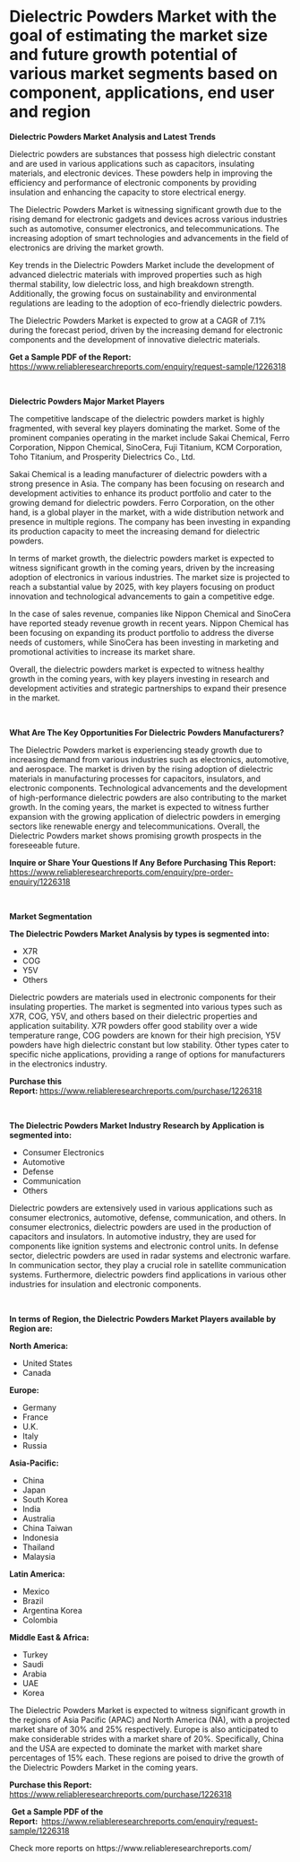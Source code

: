<p><h1>Dielectric Powders Market with the goal of estimating the market size and future growth potential of various market segments based on component, applications, end user and region</h1></p><p><strong>Dielectric Powders Market Analysis and Latest Trends</strong></p>
<p><p>Dielectric powders are substances that possess high dielectric constant and are used in various applications such as capacitors, insulating materials, and electronic devices. These powders help in improving the efficiency and performance of electronic components by providing insulation and enhancing the capacity to store electrical energy.</p><p>The Dielectric Powders Market is witnessing significant growth due to the rising demand for electronic gadgets and devices across various industries such as automotive, consumer electronics, and telecommunications. The increasing adoption of smart technologies and advancements in the field of electronics are driving the market growth.</p><p>Key trends in the Dielectric Powders Market include the development of advanced dielectric materials with improved properties such as high thermal stability, low dielectric loss, and high breakdown strength. Additionally, the growing focus on sustainability and environmental regulations are leading to the adoption of eco-friendly dielectric powders.</p><p>The Dielectric Powders Market is expected to grow at a CAGR of 7.1% during the forecast period, driven by the increasing demand for electronic components and the development of innovative dielectric materials.</p></p>
<p><strong>Get a Sample PDF of the Report:&nbsp;</strong> <a href="https://www.reliableresearchreports.com/enquiry/request-sample/1226318">https://www.reliableresearchreports.com/enquiry/request-sample/1226318</a></p>
<p>&nbsp;</p>
<p><strong>Dielectric Powders Major Market Players</strong></p>
<p><p>The competitive landscape of the dielectric powders market is highly fragmented, with several key players dominating the market. Some of the prominent companies operating in the market include Sakai Chemical, Ferro Corporation, Nippon Chemical, SinoCera, Fuji Titanium, KCM Corporation, Toho Titanium, and Prosperity Dielectrics Co., Ltd.</p><p>Sakai Chemical is a leading manufacturer of dielectric powders with a strong presence in Asia. The company has been focusing on research and development activities to enhance its product portfolio and cater to the growing demand for dielectric powders. Ferro Corporation, on the other hand, is a global player in the market, with a wide distribution network and presence in multiple regions. The company has been investing in expanding its production capacity to meet the increasing demand for dielectric powders.</p><p>In terms of market growth, the dielectric powders market is expected to witness significant growth in the coming years, driven by the increasing adoption of electronics in various industries. The market size is projected to reach a substantial value by 2025, with key players focusing on product innovation and technological advancements to gain a competitive edge.</p><p>In the case of sales revenue, companies like Nippon Chemical and SinoCera have reported steady revenue growth in recent years. Nippon Chemical has been focusing on expanding its product portfolio to address the diverse needs of customers, while SinoCera has been investing in marketing and promotional activities to increase its market share.</p><p>Overall, the dielectric powders market is expected to witness healthy growth in the coming years, with key players investing in research and development activities and strategic partnerships to expand their presence in the market.</p></p>
<p>&nbsp;</p>
<p><strong>What Are The Key Opportunities For Dielectric Powders Manufacturers?</strong></p>
<p><p>The Dielectric Powders market is experiencing steady growth due to increasing demand from various industries such as electronics, automotive, and aerospace. The market is driven by the rising adoption of dielectric materials in manufacturing processes for capacitors, insulators, and electronic components. Technological advancements and the development of high-performance dielectric powders are also contributing to the market growth. In the coming years, the market is expected to witness further expansion with the growing application of dielectric powders in emerging sectors like renewable energy and telecommunications. Overall, the Dielectric Powders market shows promising growth prospects in the foreseeable future.</p></p>
<p><strong>Inquire or Share Your Questions If Any Before Purchasing This Report:</strong> <a href="https://www.reliableresearchreports.com/enquiry/pre-order-enquiry/1226318">https://www.reliableresearchreports.com/enquiry/pre-order-enquiry/1226318</a></p>
<p>&nbsp;</p>
<p><strong>Market Segmentation</strong></p>
<p><strong>The Dielectric Powders Market Analysis by types is segmented into:</strong></p>
<p><ul><li>X7R</li><li>COG</li><li>Y5V</li><li>Others</li></ul></p>
<p><p>Dielectric powders are materials used in electronic components for their insulating properties. The market is segmented into various types such as X7R, COG, Y5V, and others based on their dielectric properties and application suitability. X7R powders offer good stability over a wide temperature range, COG powders are known for their high precision, Y5V powders have high dielectric constant but low stability. Other types cater to specific niche applications, providing a range of options for manufacturers in the electronics industry.</p></p>
<p><strong>Purchase this Report:&nbsp;</strong><a href="https://www.reliableresearchreports.com/purchase/1226318">https://www.reliableresearchreports.com/purchase/1226318</a></p>
<p>&nbsp;</p>
<p><strong>The Dielectric Powders Market Industry Research by Application is segmented into:</strong></p>
<p><ul><li>Consumer Electronics</li><li>Automotive</li><li>Defense</li><li>Communication</li><li>Others</li></ul></p>
<p><p>Dielectric powders are extensively used in various applications such as consumer electronics, automotive, defense, communication, and others. In consumer electronics, dielectric powders are used in the production of capacitors and insulators. In automotive industry, they are used for components like ignition systems and electronic control units. In defense sector, dielectric powders are used in radar systems and electronic warfare. In communication sector, they play a crucial role in satellite communication systems. Furthermore, dielectric powders find applications in various other industries for insulation and electronic components.</p></p>
<p>&nbsp;</p>
<p><strong>In terms of Region, the Dielectric Powders Market Players available by Region are:</strong></p>
<p>
    <p> <strong> North America: </strong>
        <ul>
            <li>United States</li>
            <li>Canada</li>
        </ul>
        </p> 
    <p> <strong> Europe: </strong>
        <ul>
            <li>Germany</li>
            <li>France</li>
            <li>U.K.</li>
            <li>Italy</li>
            <li>Russia</li>
        </ul>
        </p> 
    <p> <strong> Asia-Pacific: </strong>
        <ul>
            <li>China</li>
            <li>Japan</li>
            <li>South Korea</li>
            <li>India</li>
            <li>Australia</li>
            <li>China Taiwan</li>
            <li>Indonesia</li>
            <li>Thailand</li>
            <li>Malaysia</li>
        </ul>
        </p> 
    <p> <strong> Latin America: </strong>
        <ul>
            <li>Mexico</li>
            <li>Brazil</li>
            <li>Argentina Korea</li>
            <li>Colombia</li>
        </ul>
        </p> 
    <p> <strong> Middle East & Africa: </strong>
        <ul>
            <li>Turkey</li>
            <li>Saudi</li>
            <li>Arabia</li>
            <li>UAE</li>
            <li>Korea</li>
        </ul>
    </p>
    </p>
<p><p>The Dielectric Powders Market is expected to witness significant growth in the regions of Asia Pacific (APAC) and North America (NA), with a projected market share of 30% and 25% respectively. Europe is also anticipated to make considerable strides with a market share of 20%. Specifically, China and the USA are expected to dominate the market with market share percentages of 15% each. These regions are poised to drive the growth of the Dielectric Powders Market in the coming years.</p></p>
<p><strong>Purchase this Report: </strong><a href="https://www.reliableresearchreports.com/purchase/1226318">https://www.reliableresearchreports.com/purchase/1226318</a></p>
<p>&nbsp;<strong>Get a Sample PDF of the Report:&nbsp;&nbsp;</strong><a href="https://www.reliableresearchreports.com/enquiry/request-sample/1226318">https://www.reliableresearchreports.com/enquiry/request-sample/1226318</a></p>
<p><strong></strong></p>
<p>Check more reports on https://www.reliableresearchreports.com/</p>